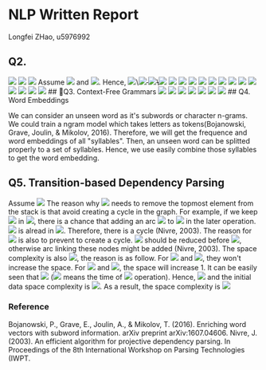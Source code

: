 # NLP Written Report
  
  
Longfei ZHao, u5976992
  
## Q2.
  
<img src="https://latex.codecogs.com/gif.latex?count(am)%20=%203"/>
<img src="https://latex.codecogs.com/gif.latex?count(am,%20Sam)%20=%202"/>
<img src="https://latex.codecogs.com/gif.latex?|&#x5C;{x:count(am,%20x)%20&gt;%200&#x5C;}|%20=%202"/>
Assume <img src="https://latex.codecogs.com/gif.latex?N(w_i)%20=%20|&#x5C;{x:count(x,%20w_i)%20&gt;%200&#x5C;}|"/> and <img src="https://latex.codecogs.com/gif.latex?d=%200.75"/>. Hence,
<img src="https://latex.codecogs.com/gif.latex?N("/>\<s><img src="https://latex.codecogs.com/gif.latex?)=0"/>
<img src="https://latex.codecogs.com/gif.latex?N("/>\</s><img src="https://latex.codecogs.com/gif.latex?)=2"/>
<img src="https://latex.codecogs.com/gif.latex?N(I)=2"/>
<img src="https://latex.codecogs.com/gif.latex?N(am)=1"/>
<img src="https://latex.codecogs.com/gif.latex?N(Sam)=3"/>
<img src="https://latex.codecogs.com/gif.latex?N(do)=1"/>
<img src="https://latex.codecogs.com/gif.latex?N(not)=1"/>
<img src="https://latex.codecogs.com/gif.latex?N(like)=1"/>
<img src="https://latex.codecogs.com/gif.latex?N(green)=1"/>
<img src="https://latex.codecogs.com/gif.latex?N(apples)=1"/>
<img src="https://latex.codecogs.com/gif.latex?N(and)=1"/>
<img src="https://latex.codecogs.com/gif.latex?&#x5C;Rightarrow&#x5C;sum_{w_i}%20N(w_i)=%2014"/>
<img src="https://latex.codecogs.com/gif.latex?&#x5C;Rightarrow&#x5C;lambda(am)%20=%20&#x5C;frac{d}{count(am)}|&#x5C;{x:count(am,%20x)%20&gt;%200&#x5C;}|%20=%20&#x5C;frac{0.75}{3}%20*%202%20=%200.5"/>
<img src="https://latex.codecogs.com/gif.latex?&#x5C;Rightarrow%20P_{kn}(Sam)%20=%20&#x5C;frac{N(Sam)}{&#x5C;sum_{w_i}%20N(w_i)}%20=%20&#x5C;frac{3}{14}"/>
<img src="https://latex.codecogs.com/gif.latex?&#x5C;Rightarrow%20P_{kn}(Sam%20|%20am)%20=%20&#x5C;frac{&#x5C;max(count(am,%20Sam)%20-%20d,%200)}{count(am)}%20+%20&#x5C;lambda(am)P_{kn}(Sam)=&#x5C;frac{1.25}{3}%20+%200.5%20*%20&#x5C;frac{3}{14}=0.5238"/>
## Q3. Context-Free Grammars
  
<img src="https://latex.codecogs.com/gif.latex?P&#x5C;!R&#x5C;!P&#x5C;$%20&#x5C;rightarrow%20%20my&#x5C;%20|&#x5C;%20his&#x5C;%20|&#x5C;%20her&#x5C;%20|&#x5C;%20its"/>
<img src="https://latex.codecogs.com/gif.latex?&#x5C;sout{P&#x5C;!N&#x5C;!P%20&#x5C;rightarrow%20nounEndWithS&#x27;}%20&#x5C;quad%20P&#x5C;!N&#x5C;!P%20&#x5C;rightarrow%20nounEndWithS&#x27;&#x5C;%20|&#x5C;%20%20nounEndWith&#x27;S"/>
<img src="https://latex.codecogs.com/gif.latex?Nominal%20&#x5C;rightarrow%20P&#x5C;!N&#x5C;!P"/>
<img src="https://latex.codecogs.com/gif.latex?&#x5C;sout{Det%20&#x5C;%20N&#x5C;!ominal%20&#x5C;rightarrow%20Det%20&#x5C;%20N&#x5C;!oun}%20&#x5C;quad%20N&#x5C;!ominal%20&#x5C;rightarrow%20Det%20&#x5C;%20N&#x5C;!ominal"/>
<img src="https://latex.codecogs.com/gif.latex?N&#x5C;!ominal%20&#x5C;rightarrow%20P&#x5C;!R&#x5C;!P&#x5C;$%20&#x5C;%20N&#x5C;!ominal"/>
<img src="https://latex.codecogs.com/gif.latex?N&#x5C;!ominal%20&#x5C;rightarrow%20N&#x5C;!ominal%20&#x5C;%20N&#x5C;!oun"/>
<img src="https://latex.codecogs.com/gif.latex?N&#x5C;!ominal%20&#x5C;rightarrow%20N&#x5C;!oun"/>
## Q4. Word Embeddings
  
We can consider an unseen word as it's subwords or character n-grams. We could train a ngram model which takes letters as tokens(Bojanowski, Grave, Joulin, & Mikolov, 2016). Therefore, we will get the frequence and word embeddings of all "syllables". Then, an unseen word can be splitted properly to a set of syllables. Hence, we use easily combine those syllables to get the word embedding.
## Q5. Transition-based Dependency Parsing
  
Assume <img src="https://latex.codecogs.com/gif.latex?&#x5C;langle%20v_i|S,%20v_j|I,%20A&#x5C;rangle"/>
The reason why <img src="https://latex.codecogs.com/gif.latex?Left&#x5C;text{-}Arc(LA)"/> needs to remove the topmost element from the stack is that avoid creating a cycle in the graph. For example, if we keep <img src="https://latex.codecogs.com/gif.latex?v_i"/> in <img src="https://latex.codecogs.com/gif.latex?S"/>, there is a chance that adding an arc <img src="https://latex.codecogs.com/gif.latex?v_i%20&#x5C;rightarrow%20v_j"/> to <img src="https://latex.codecogs.com/gif.latex?A"/> in the later operation. <img src="https://latex.codecogs.com/gif.latex?v_j%20&#x5C;rightarrow%20v_i"/> is alread in <img src="https://latex.codecogs.com/gif.latex?A"/>. Therefore, there is a cycle (Nivre, 2003).
The reason for <img src="https://latex.codecogs.com/gif.latex?Right&#x5C;text{-}Arc(RA)"/> is also to prevent to create a cycle. <img src="https://latex.codecogs.com/gif.latex?v_j"/> should be reduced before <img src="https://latex.codecogs.com/gif.latex?v_i"/>, otherwise arc linking these nodes might be added (Nivre, 2003).
The space complexity is also <img src="https://latex.codecogs.com/gif.latex?O(n)"/>, the reason is as follow. For <img src="https://latex.codecogs.com/gif.latex?Reduce(R)"/> and <img src="https://latex.codecogs.com/gif.latex?Shift(S)"/>, they won't increase the space. For <img src="https://latex.codecogs.com/gif.latex?LA"/> and <img src="https://latex.codecogs.com/gif.latex?RA"/>, the space will increase 1. It can be easily seen that <img src="https://latex.codecogs.com/gif.latex?T_{RA}%20+%20T_{S}%20=%20n,%20T_{LA}%20+%20T_{R}%20&#x5C;leq%20n"/> (<img src="https://latex.codecogs.com/gif.latex?T_i"/> means the time of <img src="https://latex.codecogs.com/gif.latex?i"/> operation). Hence, <img src="https://latex.codecogs.com/gif.latex?T_{RA}%20+%20T_{LA}%20&#x5C;leq%202n"/> and the initial data space complexity is <img src="https://latex.codecogs.com/gif.latex?O(n)"/>. As a result, the space complexity is <img src="https://latex.codecogs.com/gif.latex?O(n)"/>
### Reference
  
Bojanowski, P., Grave, E., Joulin, A., & Mikolov, T. (2016). Enriching word vectors with subword information. arXiv preprint arXiv:1607.04606.
Nivre, J. (2003). An efficient algorithm for projective dependency parsing. In Proceedings of the 8th International Workshop on Parsing Technologies (IWPT.
  